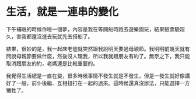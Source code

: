 # 生活，就是一連串的變化



下午補眠的時候作啦一個夢，內容是我在等開船時跑去遊樂園玩，結果驗票驗超久，害我都還沒進去玩就先去搭船了。

結果，很妙的是，我一起床老爸就突然跟我說明天要過母親節。我明明前幾天就有問說母親節要做什麼，然後沒人理我，所以我就跟朋友有約了。無奈之下，我只能取消跟朋友的約，老媽還是比較重要的。

我覺得生活總是一直在變，很多時候事情不發生就是不發生，但是一發生就好像講好了一般，前仆後繼、互相扭打在一起的過來。這時候還真沒辦法，只能選擇一方犧牲了。
